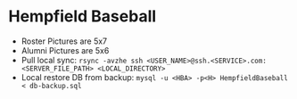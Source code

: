 # Hempfield Baseball

- Roster Pictures are 5x7
- Alumni Pictures are 5x6
- Pull local sync: ```rsync -avzhe ssh <USER_NAME>@ssh.<SERVICE>.com:<SERVER_FILE_PATH> <LOCAL_DIRECTORY>```
- Local restore DB from backup: ```mysql -u <HBA> -p<H> HempfieldBaseball < db-backup.sql```
